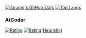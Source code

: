 
[![Anurag's GitHub stats](https://github-readme-stats.vercel.app/api?username=mono-1729&theme=buefy&count_private=true&show_icons=true)](https://github.com/anuraghazra/github-readme-stats)
[![Top Langs](https://github-readme-stats.vercel.app/api/top-langs/?username=mono-1729&theme=buefy&layout=compact)](https://github.com/anuraghazra/github-readme-stats)
### AtCoder
[![Rating](https://badgen.org/img/atcoder/mono_1729/rating/algorithm?style=flat)](https://atcoder.jp/users/mono_1729?contestType=algo)
[![Rating(Heuristic)](https://badgen.org/img/atcoder/mono_1729/rating/heuristic?style=flat)](https://atcoder.jp/users/mono_1729?contestType=heuristic)
